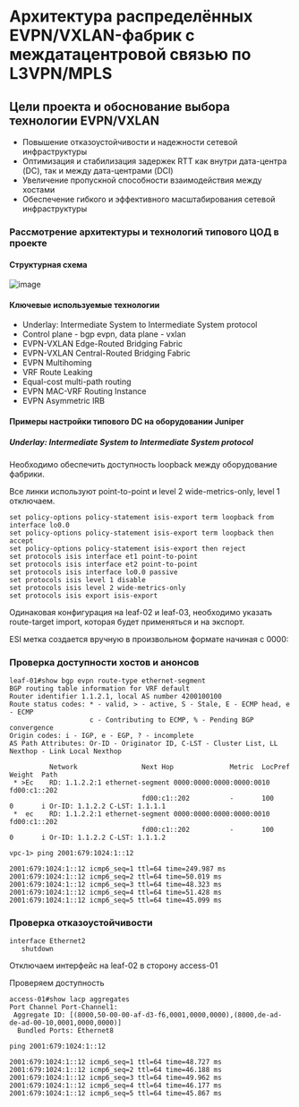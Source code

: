 # Архитектура распределённых EVPN/VXLAN-фабрик с междатацентровой связью по L3VPN/MPLS

## Цели проекта и обоснование выбора технологии EVPN/VXLAN

- Повышение отказоустойчивости и надежности сетевой инфраструктуры
- Оптимизация и стабилизация задержек RTT как внутри дата-центра (DC), так и между дата-центрами (DCI)
- Увеличение пропускной способности взаимодействия между хостами
- Обеспечение гибкого и эффективного масштабирования сетевой инфраструктуры



### Рассмотрение архитектуры и технологий типового ЦОД в проекте

#### Структурная схема 


![image](https://github.com/user-attachments/assets/f6937da7-4e64-4f71-bd65-208edf1b7765)



#### Ключевые используемые технологии

- Underlay: Intermediate System to Intermediate System protocol
- Control plane - bgp evpn, data plane - vxlan
- EVPN-VXLAN Edge-Routed Bridging Fabric
- EVPN-VXLAN Central-Routed Bridging Fabric
- EVPN Multihoming
- VRF Route Leaking
- Equal-cost multi-path routing
- EVPN MAC-VRF Routing Instance
- EVPN Asymmetric IRB


#### Примеры настройки типового DC на оборудовании Juniper

##### Underlay: Intermediate System to Intermediate System protocol

Необходимо обеспечить доступность loopback между оборудование фабрики.

Все линки используют point-to-point и level 2 wide-metrics-only, level 1 отключаем.

```
set policy-options policy-statement isis-export term loopback from interface lo0.0
set policy-options policy-statement isis-export term loopback then accept
set policy-options policy-statement isis-export then reject
set protocols isis interface et1 point-to-point
set protocols isis interface et2 point-to-point
set protocols isis interface lo0.0 passive
set protocols isis level 1 disable
set protocols isis level 2 wide-metrics-only
set protocols isis export isis-export
```

Одинаковая конфигурация на leaf-02 и leaf-03, необходимо указать route-target import, которая будет применяться и на экспорт.

ESI метка создается вручную в произвольном формате начиная с 0000:


### Проверка доступности хостов и анонсов

```
leaf-01#show bgp evpn route-type ethernet-segment
BGP routing table information for VRF default
Router identifier 1.1.2.1, local AS number 4200100100
Route status codes: * - valid, > - active, S - Stale, E - ECMP head, e - ECMP
                    c - Contributing to ECMP, % - Pending BGP convergence
Origin codes: i - IGP, e - EGP, ? - incomplete
AS Path Attributes: Or-ID - Originator ID, C-LST - Cluster List, LL Nexthop - Link Local Nexthop

          Network                Next Hop              Metric  LocPref Weight  Path
 * >Ec    RD: 1.1.2.2:1 ethernet-segment 0000:0000:0000:0000:0010 fd00:c1::202
                                 fd00:c1::202          -       100     0       i Or-ID: 1.1.2.2 C-LST: 1.1.1.1
 *  ec    RD: 1.1.2.2:1 ethernet-segment 0000:0000:0000:0000:0010 fd00:c1::202
                                 fd00:c1::202          -       100     0       i Or-ID: 1.1.2.2 C-LST: 1.1.1.2
```


```
vpc-1> ping 2001:679:1024:1::12

2001:679:1024:1::12 icmp6_seq=1 ttl=64 time=249.987 ms
2001:679:1024:1::12 icmp6_seq=2 ttl=64 time=50.019 ms
2001:679:1024:1::12 icmp6_seq=3 ttl=64 time=48.323 ms
2001:679:1024:1::12 icmp6_seq=4 ttl=64 time=51.428 ms
2001:679:1024:1::12 icmp6_seq=5 ttl=64 time=45.099 ms

```


### Проверка отказоустойчивости

```
interface Ethernet2
   shutdown
```

Отключаем интерфейс на leaf-02 в сторону access-01

Проверяем доступность

```
access-01#show lacp aggregates
Port Channel Port-Channel1:
 Aggregate ID: [(8000,50-00-00-af-d3-f6,0001,0000,0000),(8000,de-ad-de-ad-00-10,0001,0000,0000)]
  Bundled Ports: Ethernet8
```

```
ping 2001:679:1024:1::12

2001:679:1024:1::12 icmp6_seq=1 ttl=64 time=48.727 ms
2001:679:1024:1::12 icmp6_seq=2 ttl=64 time=46.188 ms
2001:679:1024:1::12 icmp6_seq=3 ttl=64 time=49.962 ms
2001:679:1024:1::12 icmp6_seq=4 ttl=64 time=46.177 ms
2001:679:1024:1::12 icmp6_seq=5 ttl=64 time=45.867 ms

```






